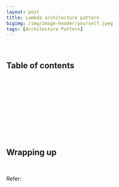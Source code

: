 ```yaml
---
layout: post
title: Lambda architecture pattern
bigimg: /img/image-header/yourself.jpeg
tags: [Architecture Pattern]
---
```





<br>

## Table of contents





<br>

## 






<br>

## 






<br>

## 





<br>

## Wrapping up




<br>

Refer:

